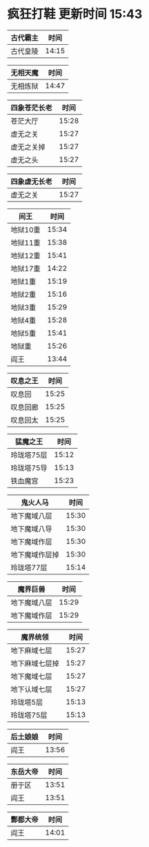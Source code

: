 # 疯狂打鞋 更新时间 15:43

| 古代霸主   | 时间    |
|--------|-------|
| 古代皇陵 | 14:15 |

| 无相天魔   | 时间    |
|--------|-------|
| 无相炼狱 | 14:47 |

| 四象苍茫长老   | 时间    |
|--------|-------|
| 苍茫大厅 | 15:28 |
| 虚无之关 | 15:27 |
| 虚无之关掉 | 15:27 |
| 虚无之头 | 15:27 |

| 四象虚无长老   | 时间    |
|--------|-------|
| 虚无之关 | 15:27 |

| 间王   | 时间    |
|--------|-------|
| 地狱10重 | 15:34 |
| 地狱11重 | 15:38 |
| 地狱12重 | 15:41 |
| 地狱17重 | 14:22 |
| 地狱1重 | 15:19 |
| 地狱2重 | 15:16 |
| 地狱3重 | 15:29 |
| 地狱4重 | 15:28 |
| 地狱5重 | 15:41 |
| 地狱重 | 15:26 |
| 阎王 | 13:44 |

| 叹息之王   | 时间    |
|--------|-------|
| 叹息回 | 15:25 |
| 叹息回廊 | 15:25 |
| 叹息回太 | 15:25 |

| 猛魔之王   | 时间    |
|--------|-------|
| 玲珑塔75层 | 15:12 |
| 玲珑塔75导 | 15:13 |
| 铁血魔宫 | 15:23 |

| 鬼火人马   | 时间    |
|--------|-------|
| 地下魔域八层 | 15:30 |
| 地下魔域八导 | 15:30 |
| 地下魔域作层 | 15:30 |
| 地下魔域作层掉 | 15:30 |
| 玲珑塔77层 | 15:14 |

| 魔界巨兽   | 时间    |
|--------|-------|
| 地下魔域八层 | 15:29 |
| 地下魔域作层 | 15:29 |

| 魔界统领   | 时间    |
|--------|-------|
| 地下麻域七层 | 15:27 |
| 地下麻域七层掉 | 15:27 |
| 地下魔域七层 | 15:27 |
| 地下认域七层 | 15:27 |
| 玲珑塔5层 | 15:13 |
| 玲珑塔75层 | 15:13 |

| 后土娘娘   | 时间    |
|--------|-------|
| 阎王 | 13:56 |

| 东岳大帝   | 时间    |
|--------|-------|
| 册于区 | 13:51 |
| 阎王 | 13:51 |

| 酆都大帝   | 时间    |
|--------|-------|
| 阎王 | 14:01 |